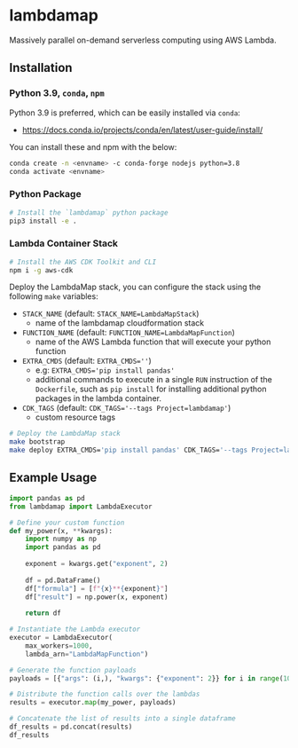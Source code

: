 # lambdamap

Massively parallel on-demand serverless computing using AWS Lambda.

## Installation

### Python 3.9, `conda`, `npm`

Python 3.9 is preferred, which can be easily installed via `conda`:
- https://docs.conda.io/projects/conda/en/latest/user-guide/install/

You can install these and npm with the below:
```bash
conda create -n <envname> -c conda-forge nodejs python=3.8
conda activate <envname>
```

### Python Package

```bash
# Install the `lambdamap` python package
pip3 install -e .
```

### Lambda Container Stack

```bash
# Install the AWS CDK Toolkit and CLI
npm i -g aws-cdk
```

Deploy the LambdaMap stack, you can configure the stack using the following
`make` variables:
- `STACK_NAME` (default: `STACK_NAME=LambdaMapStack`)
    - name of the lambdamap cloudformation stack
- `FUNCTION_NAME` (default: `FUNCTION_NAME=LambdaMapFunction`)
    - name of the AWS Lambda function that will execute your python function
- `EXTRA_CMDS` (default: `EXTRA_CMDS=''`)
    - e.g: `EXTRA_CMDS='pip install pandas'` 
    - additional commands to execute in a single `RUN` instruction of
      the `Dockerfile`, such as `pip install` for installing additional
      python packages in the lambda container.
- `CDK_TAGS` (default: `CDK_TAGS='--tags Project=lambdamap'`)
    - custom resource tags
```bash
# Deploy the LambdaMap stack
make bootstrap
make deploy EXTRA_CMDS='pip install pandas' CDK_TAGS='--tags Project=lambdamap'
```

## Example Usage

```python
import pandas as pd
from lambdamap import LambdaExecutor

# Define your custom function
def my_power(x, **kwargs):
    import numpy as np
    import pandas as pd
    
    exponent = kwargs.get("exponent", 2)
    
    df = pd.DataFrame()
    df["formula"] = [f"{x}**{exponent}"]
    df["result"] = np.power(x, exponent)
    
    return df

# Instantiate the Lambda executor
executor = LambdaExecutor(
    max_workers=1000,
    lambda_arn="LambdaMapFunction")

# Generate the function payloads
payloads = [{"args": (i,), "kwargs": {"exponent": 2}} for i in range(1000)]

# Distribute the function calls over the lambdas
results = executor.map(my_power, payloads)

# Concatenate the list of results into a single dataframe
df_results = pd.concat(results)
df_results
```
